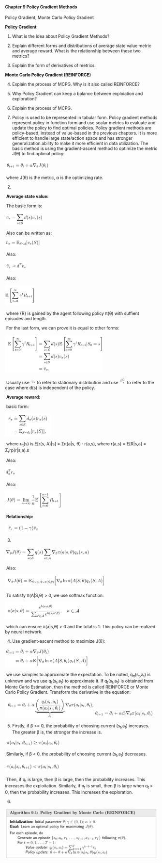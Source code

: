 #### Chapter 9 Policy Gradient Methods

Policy Gradient, Monte Carlo Policy Gradient

**Policy Gradient**

1. What is the idea about Policy Gradient Methods?
2. Explain different forms and distributions of average state value metric and average reward. What is the relationship between these two metrics?

3. Explain the form of derivatives of metrics.

**Monte Carlo Policy Gradient (REINFORCE)**

4. Explain the process of MCPG. Why is it also called REINFORCE?

5. Why Policy Gradient can keep a balance between exploiation and exploration?
6. Explain the process of MCPG.



1. Policy is used to be represented in tabular form. Policy gradient methods represent policy in function form and use scalar metrics to evaluate and update the policy to find optimal policies. Policy gradient methods are policy-based, instead of value-based in the previous chapters. It is more efficient to handle large state/action space and has stronger generalization ability to make it more efficient in data utilization. The basic method is using the gradient-ascent method to optimize the metric J(θ) to find optimal policy: 

<img src="assets/image-20241001144624576.png" alt="image-20241001144624576" style="zoom:50%;" />

​	where J(θ) is the metric, α is the optimizing rate.

2. 

​	**Average state value:**	

​	The basic form is:

<img src="assets/image-20241001144935876.png" alt="image-20241001144935876" style="zoom:50%;" />

​	Also can be written as:

<img src="assets/image-20241001145006512.png" alt="image-20241001145006512" style="zoom:50%;" />

​	Also:

<img src="assets/image-20241001145110492.png" alt="image-20241001145110492" style="zoom:50%;" />

​	Also:

<img src="assets/image-20241001145049283.png" alt="image-20241001145049283" style="zoom:50%;" />

​	where {R} is gained by the agent following policy π(θ) with suffient episodes and length.

​	For the last form, we can prove it is equal to other forms: 

<img src="assets/image-20241001151337579.png" alt="image-20241001151337579" style="zoom:50%;" />

​	Usually use <img src="assets/image-20241002092411153.png" alt="image-20241002092411153" style="zoom: 50%;" /> to refer to stationary distribution and use <img src="assets/image-20241002092454624.png" alt="image-20241002092454624" style="zoom:50%;" /> to refer to the case where d(s) is independent of the policy.

​	**Average reward:**

​	basic form:

<img src="assets/image-20241002091451890.png" alt="image-20241002091451890" style="zoom:50%;" />

​	where r<sub>π</sub>(s) is E[r(s, A)|s] = Σπ(a|s, θ) · r(a,s), where r(a,s) = E[R|s,a] = Σ<sub>r</sub>rp(r|s,a).s

​	Also:

<img src="assets/image-20241002092046512.png" alt="image-20241002092046512" style="zoom:50%;" />

​	Also:

<img src="assets/image-20241002092025268.png" alt="image-20241002092025268" style="zoom:50%;" />

​	**Relationship:**

<img src="assets/image-20241002092729030.png" alt="image-20241002092729030" style="zoom:50%;" />

3. 

<img src="assets/image-20241002094139913.png" alt="image-20241002094139913" style="zoom:50%;" />

​	Also:

<img src="assets/image-20241002094158774.png" alt="image-20241002094158774" style="zoom:50%;" />

​	To satisfy π(A|S,θ) > 0, we use softmax function:

<img src="assets/image-20241002094354225.png" alt="image-20241002094354225" style="zoom:50%;" />

​	which can ensure π(a|s,θ) > 0 and the total is 1. This policy can be realized by neural network.

4. Use gradient-ascent method to maximize J(θ):

<img src="assets/image-20241002100653003.png" alt="image-20241002100653003" style="zoom:50%;" />

​	we use samples to approximate the expectation. To be noted, q<sub>π</sub>(s<sub>t</sub>,a<sub>t</sub>) is unknown and we use q<sub>t</sub>(s<sub>t</sub>,a<sub>t</sub>) to approximate it. If q<sub>t</sub>(s<sub>t</sub>,a<sub>t</sub>) is obtained from Monte Carlo Estimation, then the method is called REINFORCE or Monte Carlo Policy Gradient. Transform the derivative in the equation:

<img src="assets/image-20241002101303026.png" alt="image-20241002101303026" style="zoom:50%;" />

<img src="assets/image-20241002101321370.png" alt="image-20241002101321370" style="zoom:50%;" />

5. Firstly, if β >= 0, the probability of choosing current (s<sub>t</sub>,a<sub>t</sub>) increases. The greater β is, the stronger the increase is.

<img src="assets/image-20241002110305265.png" alt="image-20241002110305265" style="zoom:50%;" />

​	Similarly, if β < 0, the probability of choosing current (s<sub>t</sub>,a<sub>t</sub>) decreases.

<img src="assets/image-20241002110441646.png" alt="image-20241002110441646" style="zoom:50%;" />

​	Then, if q<sub>t</sub> is large, then β is large, then the probability increases. This increases the exploitation. Similarly, if π<sub>t</sub> is small, then β is large when q<sub>t </sub>> 0, then the probability increases. This increases the exploration.

6. 

<img src="assets/image-20241002111205553.png" alt="image-20241002111205553" style="zoom:50%;" />
